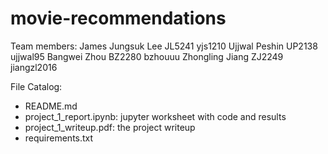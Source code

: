 # movie-recommendations

Team members:
James Jungsuk Lee JL5241 yjs1210 
Ujjwal Peshin UP2138 ujjwal95
Bangwei Zhou BZ2280 bzhouuu
Zhongling Jiang ZJ2249 jiangzl2016

File Catalog:

- README.md
- project_1_report.ipynb: jupyter worksheet with code and results
- project_1_writeup.pdf: the project writeup
- requirements.txt
 
